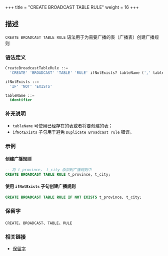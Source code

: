 +++
title = "CREATE BROADCAST TABLE RULE"
weight = 16
+++

## 描述

`CREATE BROADCAST TABLE RULE` 语法用于为需要广播的表（广播表）创建广播规则

### 语法定义

```sql
CreateBroadcastTableRule ::=
  'CREATE' 'BROADCAST' 'TABLE' 'RULE' ifNotExists? tableName (',' tableName)* 

ifNotExists ::=
  'IF' 'NOT' 'EXISTS'

tableName ::=
  identifier
```

### 补充说明

- `tableName` 可使用已经存在的表或者将要创建的表；
- `ifNotExists` 子句用于避免 `Duplicate Broadcast rule` 错误。

### 示例

#### 创建广播规则

```sql
-- 将 t_province， t_city 添加到广播规则中 
CREATE BROADCAST TABLE RULE t_province, t_city;
```

#### 使用 `ifNotExists` 子句创建广播规则

```sql
CREATE BROADCAST TABLE RULE IF NOT EXISTS t_province, t_city;
```

### 保留字

`CREATE`、`BROADCAST`、`TABLE`、`RULE`

### 相关链接

- [保留字](/cn/reference/distsql/syntax/reserved-word/)